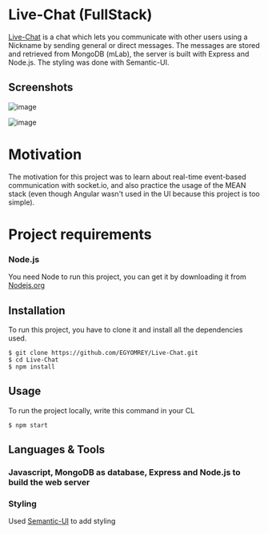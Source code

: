 # Live-Chat (FullStack)
[Live-Chat](https://fullstack-chat.herokuapp.com/) is a chat which lets you communicate with other users using a Nickname by sending general or direct messages. The messages are stored and retrieved from MongoDB (mLab), the server is built with Express and Node.js. The styling was done with Semantic-UI.

## Screenshots
 ![image](https://i.imgur.com/prEHuyY.png)
 
 ![image](https://i.imgur.com/R1N1uwO.png)

# Motivation
The motivation for this project was to learn about real-time event-based communication with socket.io, and also practice the usage of the MEAN stack (even though Angular wasn't used in the UI because this project is too simple).

# Project requirements

### Node.js
You need Node to run this project, you can get it by downloading it from [Nodejs.org](https://nodejs.org/en/)

## Installation
To run this project, you have to clone it and install all the dependencies used.

    $ git clone https://github.com/EGYOMREY/Live-Chat.git
    $ cd Live-Chat
    $ npm install

## Usage
To run the project locally, write this command in your CL

    $ npm start

## Languages & Tools

### Javascript, MongoDB as database, Express and Node.js to build the web server

### Styling
Used [Semantic-UI](https://semantic-ui.com/) to add styling
